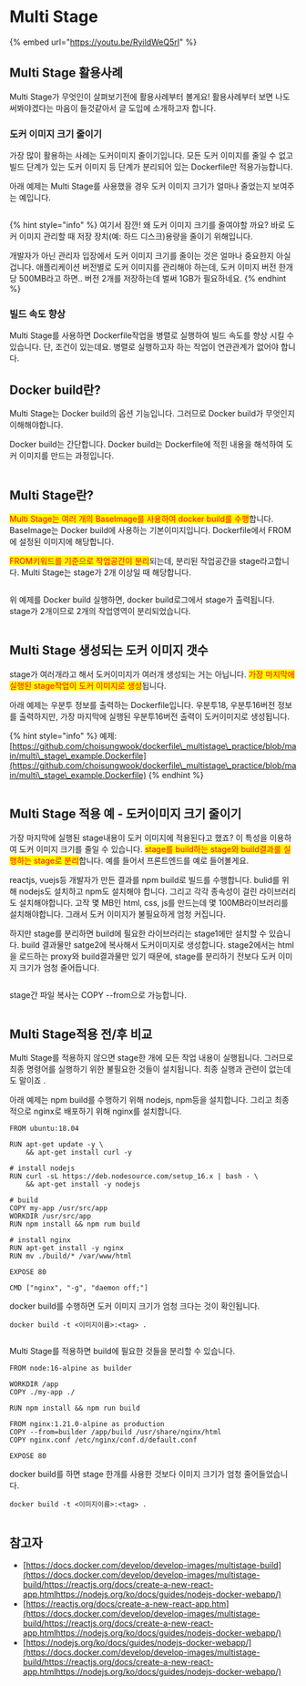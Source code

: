 # Multi Stage

{% embed url="https://youtu.be/RyildWeQ5rI" %}

###

## Multi Stage 활용사례

Multi Stage가 무엇인이 살펴보기전에 활용사례부터 볼게요! 활용사례부터 보면 나도 써봐야겠다는 마음이 들것같아서 글 도입에 소개하고자 합니다.



### 도커 이미지 크기 줄이기

가장 많이 활용하는 사례는 도커이미지 줄이기입니다. 모든 도커 이미지를 줄일 수 없고 빌드 단계가 있는 도커 이미지 등 단계가 분리되어 있는 Dockerfile만 적용가능합니다.

아래 예제는 Multi Stage를 사용했을 경우 도커 이미지 크기가 얼마나 줄었는지 보여주는 예입니다.

<figure><img src="../.gitbook/assets/image (7).png" alt=""><figcaption></figcaption></figure>

{% hint style="info" %}
여기서 잠깐! 왜 도커 이미지 크기를 줄여야할 까요? 바로 도커 이미지 관리할 때 저장 장치(예: 하드 디스크)용량을 줄이기 위해입니다.

개발자가 아닌 관리자 입장에서 도커 이미지 크기를 줄이는 것은 얼마나 중요한지 아실겁니다. 애플리케이션 버전별로 도커 이미지를 관리해야 하는데, 도커 이미지 버전 한개당 500MB라고 하면.. 버전 2개를 저장하는데 벌써 1GB가 필요하네요.
{% endhint %}

### 빌드 속도 향상

Multi Stage를 사용하면 Dockerfile작업을 병렬로 실행하여 빌드 속도를 향상 시킬 수 있습니다. 단, 조건이 있는데요. 병렬로 실행하고자 하는 작업이 연관관계가 없어야 합니다.



## Docker build란?

Multi Stage는 Docker build의 옵션 기능입니다. 그러므로 Docker build가 무엇인지 이해해야합니다.



Docker build는 간단합니다. Docker build는 Dockerfile에 적힌 내용을 해석하여 도커 이미지를 만드는 과정입니다.

<figure><img src="../.gitbook/assets/image (11).png" alt=""><figcaption></figcaption></figure>

## Multi Stage란?

<mark style="color:red;">Multi Stage는 여러 개의 BaseImage를 사용하여 docker build를 수행</mark>합니다. BaseImage는 Docker build에 사용하는 기본이미지입니다. Dockerfile에서 FROM에 설정된 이미지에 해당합니다.



<mark style="color:red;">FROM키워드를 기준으로 작업공간이 분리</mark>되는데, 분리된 작업공간을 stage라고합니다. Multi Stage는 stage가 2개 이상일 때 해당합니다.

<figure><img src="../.gitbook/assets/image (32).png" alt=""><figcaption></figcaption></figure>



위 예제를 Docker build 실행하면, docker build로그에서 stage가 출력됩니다. stage가 2개이므로 2개의 작업영역이 분리되었습니다.

<figure><img src="../.gitbook/assets/image (15).png" alt=""><figcaption></figcaption></figure>

## Multi Stage 생성되는 도커 이미지 갯수

stage가 여러개라고 해서 도커이미지가 여러개 생성되는 거는 아닙니다. <mark style="color:red;">가장 마지막에 실행된 stage작업이 도커 이미지로 생성</mark>됩니다.

아래 예제는 우분투 정보를 출력하는 Dockerfile입니다. 우분투18, 우분투16버전 정보를 출력하지만, 가장 마지막에 실행된 우분투16버전 출력이 도커이미지로 생성됩니다.

{% hint style="info" %}
예제: [https://github.com/choisungwook/dockerfile\_multistage\_practice/blob/main/multi\_stage\_example.Dockerfile](https://github.com/choisungwook/dockerfile\_multistage\_practice/blob/main/multi\_stage\_example.Dockerfile)
{% endhint %}

<figure><img src="../.gitbook/assets/image (21) (1).png" alt=""><figcaption></figcaption></figure>

## Multi Stage 적용 예 - 도커이미지 크기 줄이기

가장 마지막에 실행된 stage내용이 도커 이미지에 적용된다고 했죠? 이 특성을 이용하여 도커 이미지 크기를 줄일 수 있습니다. <mark style="color:red;">stage를 build하는 stage와 build결과를 실행하는 stage로 분리</mark>합니다. 예를 들어서 프론트엔드를 예로 들어볼게요.



reactjs, vuejs등 개발자가 만든 결과를 npm build로 빌드를 수행합니다. bulid를 위해 nodejs도 설치하고 npm도 설치해야 합니다. 그리고 각각 종속성이 걸린 라이브러리도 설치해야합니다. 고작 몇 MB인 html, css, js를 만드는데 몇 100MB라이브러리를 설치해야합니다. 그래서 도커 이미지가 불필요하게 엄청 커집니다.



하지만 stage를 분리하면 build에 필요한 라이브러리는 stage1에만 설치할 수 있습니다. build 결과물만 satge2에 복사해서 도커이미지로 생성합니다. stage2에서는 html을 로드하는 proxy와 build결과물만 있기 때문에, stage를 분리하기 전보다 도커 이미지 크기가 엄청 줄어듭니다.

<figure><img src="../.gitbook/assets/image (25).png" alt=""><figcaption></figcaption></figure>

stage간 파일 복사는 COPY --from으로 가능합니다.

<figure><img src="../.gitbook/assets/image (23).png" alt=""><figcaption></figcaption></figure>



## Multi Stage적용 전/후 비교

Multi Stage를 적용하지 않으면 stage한 개에 모든 작업 내용이 실행됩니다. 그러므로 최종 명령어를 실행하기 위한 불필요한 것들이 설치됩니다. 최종 실행과 관련이 없는데도 말이죠 .

아래 예제는 npm build를 수행하기 위해 nodejs, npm등을 설치합니다. 그리고 최종적으로 nginx로 배포하기 위해 nginx를 설치합니다.

```docker
FROM ubuntu:18.04

RUN apt-get update -y \
    && apt-get install curl -y

# install nodejs
RUN curl -sL https://deb.nodesource.com/setup_16.x | bash - \
    && apt-get install -y nodejs

# build
COPY my-app /usr/src/app
WORKDIR /usr/src/app
RUN npm install && npm rum build

# install nginx
RUN apt-get install -y nginx
RUN mv ./build/* /var/www/html

EXPOSE 80

CMD ["nginx", "-g", "daemon off;"]
```



docker build를 수행하면 도커 이미지 크기가 엄청 크다는 것이 확인됩니다.

```shell
docker build -t <이미지이름>:<tag> .
```

<figure><img src="../.gitbook/assets/image (33).png" alt=""><figcaption></figcaption></figure>



Multi Stage를 적용하면 build에 필요한 것들을 분리할 수 있습니다.

```docker
FROM node:16-alpine as builder

WORKDIR /app
COPY ./my-app ./

RUN npm install && npm run build

FROM nginx:1.21.0-alpine as production
COPY --from=builder /app/build /usr/share/nginx/html
COPY nginx.conf /etc/nginx/conf.d/default.conf

EXPOSE 80
```



docker build를 하면 stage 한개를 사용한 것보다 이미지 크기가 엄청 줄어들었습니다.

```shell
docker build -t <이미지이름>:<tag> .
```

<figure><img src="../.gitbook/assets/image (19) (1).png" alt=""><figcaption></figcaption></figure>

## 참고자

* [https://docs.docker.com/develop/develop-images/multistage-build](https://docs.docker.com/develop/develop-images/multistage-build/https://reactjs.org/docs/create-a-new-react-app.htmlhttps://nodejs.org/ko/docs/guides/nodejs-docker-webapp/)
* [https://reactjs.org/docs/create-a-new-react-app.htm](https://docs.docker.com/develop/develop-images/multistage-build/https://reactjs.org/docs/create-a-new-react-app.htmlhttps://nodejs.org/ko/docs/guides/nodejs-docker-webapp/)
* [https://nodejs.org/ko/docs/guides/nodejs-docker-webapp/](https://docs.docker.com/develop/develop-images/multistage-build/https://reactjs.org/docs/create-a-new-react-app.htmlhttps://nodejs.org/ko/docs/guides/nodejs-docker-webapp/)

